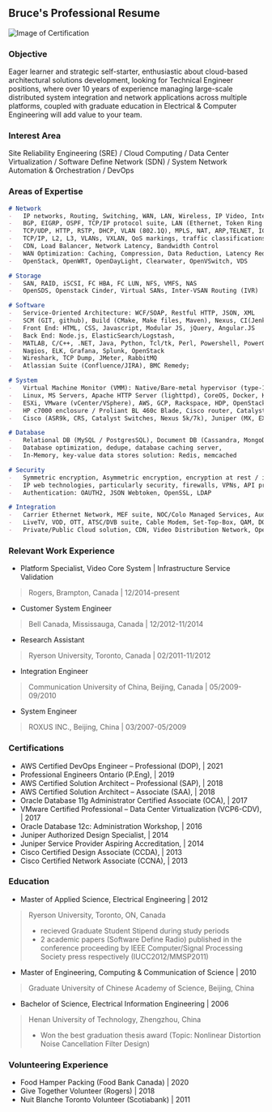 ## Bruce's Professional Resume

![Image of Certification](https://gbcaptain.github.io/images/all.png)

### Objective

Eager learner and strategic self-starter, enthusiastic about cloud-based architectural solutions development, looking for Technical Engineer positions, where over 10 years of experience managing large-scale distributed system integration and network applications across multiple platforms, coupled with graduate education in Electrical & Computer Engineering will add value to your team.

### Interest Area

Site Reliability Engineering (SRE) / Cloud Computing / Data Center Virtualization / Software Define Network (SDN) / System Network Automation & Orchestration / DevOps

### Areas of Expertise
```markdown
# Network
-	IP networks, Routing, Switching, WAN, LAN, Wireless, IP Video, Internet, Hosting
-	BGP, EIGRP, OSPF, TCP/IP protocol suite, LAN (Ethernet, Token Ring and FDDI); WAN protocols (X.25, Frame Relay, and ATM); IP addressing (CIDR, Subnetting, VLSM)
-	TCP/UDP, HTTP, RSTP, DHCP, VLAN (802.1Q), MPLS, NAT, ARP,TELNET, ICMP, SSL
-	TCP/IP, L2, L3, VLANs, VXLAN, QoS markings, traffic classifications and prioritization, Layer 4-7 inspections
-	CDN, Load Balancer, Network Latency, Bandwidth Control
-	WAN Optimization: Caching, Compression, Data Reduction, Latency Reduction, QoS tagging, Packet coalescing, DNS query/record type/optimization
-	OpenStack, OpenWRT, OpenDayLight, Clearwater, OpenVSwitch, VDS 

# Storage
-	SAN, RAID, iSCSI, FC HBA, FC LUN, NFS, VMFS, NAS
-	OpenSDS, Openstack Cinder, Virtual SANs, Inter-VSAN Routing (IVR) 

# Software
-	Service-Oriented Architecture: WCF/SOAP, Restful HTTP, JSON, XML
-	SCM (GIT, github), Build (CMake, Make files, Maven), Nexus, CI(Jenkins)
-	Front End: HTML, CSS, Javascript, Modular JS, jQuery, Angular.JS
-	Back End: Node.js, ElasticSearch/Logstash, 
-	MATLAB, C/C++, .NET, Java, Python, Tcl/tk, Perl, Powershell, PowerGUI
-	Nagios, ELK, Grafana, Splunk, OpenStack
-	Wireshark, TCP Dump, JMeter, RabbitMQ
-	Atlassian Suite (Confluence/JIRA), BMC Remedy; 

# System
-	Virtual Machine Monitor (VMM): Native/Bare-metal hypervisor (type-1), hosted hypervisor (type-2)
-	Linux, MS Servers, Apache HTTP Server (lighttpd), CoreOS, Docker, Kubernetes, Mesos, Rancher
-	ESXi, VMware (vCenter/VSphere), AWS, GCP, Rackspace, HDP, OpenStack
-	HP c7000 enclosure / Proliant BL 460c Blade, Cisco router, Catalyst series switch; Cisco ASA 5500 Series, Firewall Pix 501,515, Cisco ACS server, F5 Load balancer (BIG IP), Citrix Netscaler
-	Cisco (ASR9k, CRS, Catalyst Switches, Nexus 5k/7k), Juniper (MX, EX, SRX), Alcatel-Lucent (7750) and A10 (AX) 

# Database
-	Relational DB (MySQL / PostgresSQL), Document DB (Cassandra, MongoDB, Couchbase Hadoop, MapReduce) 
-	Database optimization, dedupe, database caching server, 
-	In-Memory, key-value data stores solution: Redis, memcached 

# Security
-	Symmetric encryption, Asymmetric encryption, encryption at rest / in transit
-	IP web technologies, particularly security, firewalls, VPNs, API proxy, L2-VPN, IPsec, VPC
-	Authentication: OAUTH2, JSON Webtoken, OpenSSL, LDAP 

# Integration
-	Carrier Ethernet Network, MEF suite, NOC/Colo Managed Services, Audio/Visual CPE and IPTV
-	LiveTV, VOD, OTT, ATSC/DVB suite, Cable Modem, Set-Top-Box, QAM, DOCSIS/CMTS
-	Private/Public Cloud solution, CDN, Video Distribution Network, Openstack Mitaki HA, Terraform

```
### Relevant Work Experience  
- Platform Specialist, Video Core System | Infrastructure Service Validation
> Rogers, Brampton, Canada                                            |                		         		12/2014-present 

- Customer System Engineer 
> Bell Canada, Mississauga, Canada                                    |                       		    12/2012-11/2014

- Research Assistant 
> Ryerson University, Toronto, Canada                                 |                               02/2011-11/2012

- Integration Engineer
> Communication University of China, Beijing, Canada                  |                               05/2009-09/2010

- System Engineer 
> ROXUS INC., Beijing, China                                          |                               03/2007-05/2009 


### Certifications
-	AWS Certified DevOps Engineer – Professional (DOP),    						     |     2021
-	Professional Engineers Ontario (P.Eng),						                     |     2019
-	AWS Certified Solution Architect – Professional (SAP),						     |     2018
-	AWS Certified Solution Architect – Associate (SAA),						         |     2018
-	Oracle Database 11g Administrator Certified Associate (OCA),					 |     2017
-	VMware Certified Professional – Data Center Virtualization (VCP6-CDV), |		 2017
-	Oracle Database 12c: Administration Workshop,		    		               |     2016
-	Juniper Authorized Design Specialist,								                   |     2014
-	Juniper Service Provider Aspiring Accreditation,						           |     2014
-	Cisco Certified Design Associate (CCDA), 							                 |     2013 
-	Cisco Certified Network Associate (CCNA),				  			               |     2013

### Education
-	Master of Applied Science, Electrical Engineering						           | 2012
>    Ryerson University, Toronto, ON, Canada
>    - recieved Graduate Student Stipend during study periods
>    - 2 academic papers (Software Define Radio) published in the conference proceeding by IEEE Computer/Signal Processing Society press respectively (IUCC2012/MMSP2011)
-	Master of Engineering, Computing & Communication of Science					   | 2010
>    Graduate University of Chinese Academy of Science, Beijing, China  
-	Bachelor of Science, Electrical Information Engineering						     | 2006
>    Henan University of Technology, Zhengzhou, China  
>    -  Won the best graduation thesis award  (Topic: Nonlinear Distortion Noise Cancellation Filter Design)

### Volunteering Experience
- Food Hamper Packing (Food Bank Canada)				                         | 2020
- Give Together Volunteer (Rogers)				                               | 2018
- Nuit Blanche Toronto Volunteer (Scotiabank)				                     | 2011
